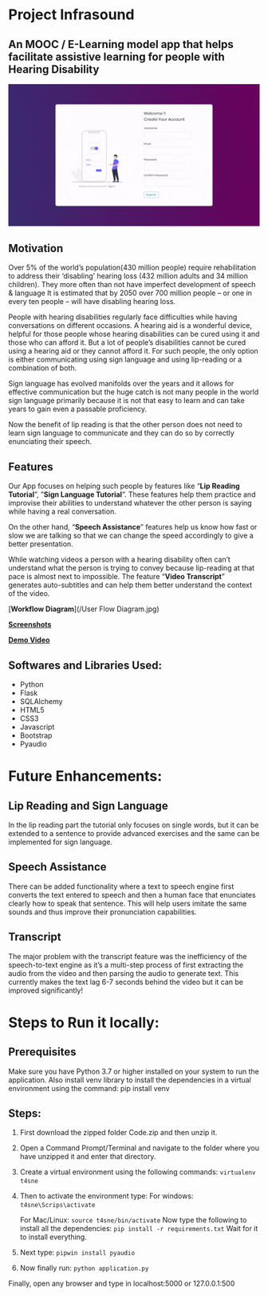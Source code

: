 # Project Infrasound
## An MOOC / E-Learning model app that helps facilitate assistive learning for people with Hearing Disability

![**Slideshow**](/Slideshow.gif)

## Motivation
Over 5% of the world’s population(430 million people) require rehabilitation to address their ‘disabling’ hearing loss (432 million adults and 34 million children). 
They more often than not have imperfect development of speech & language
It is estimated that by 2050 over 700 million people – or one in every ten people – will have disabling hearing loss.

People with hearing disabilities regularly face difficulties while having conversations on different occasions. 
A hearing aid is a wonderful device, helpful for those people whose hearing disabilities can be cured using it and those who can afford it. But a lot of people’s disabilities cannot be cured using a hearing aid or they cannot afford it. For such people, the only option is either communicating using sign language and using lip-reading or a combination of both.

Sign language has evolved manifolds over the years and it allows for effective communication but the huge catch is not many people in the world sign language primarily because it is not that easy to learn and can take years to gain even a passable proficiency. 

Now the benefit of lip reading is that the other person does not need to learn sign language to communicate and they can do so by correctly enunciating their speech. 

## Features

Our App focuses on helping such people by features like “**Lip Reading Tutorial**”, ”**Sign Language Tutorial**”. These features help them practice and improvise their abilities to understand whatever the other person is saying while having a real conversation. 

On the other hand, “**Speech Assistance**” features help us know how fast or slow we are talking so that we can change the speed accordingly to give a better presentation. 

While watching videos a person with a hearing disability often can’t understand what the person is trying to convey because lip-reading at that pace is almost next to impossible. The feature “**Video Transcript**” generates auto-subtitles and can help them better understand the context of the video.

[**Workflow Diagram**](/User Flow Diagram.jpg)

[**Screenshots**](/Screenshots)

[**Demo Video**](/INFRASOUND.mp4)

## Softwares and Libraries Used:
 - Python 
 - Flask  
 - SQLAlchemy 
 - HTML5 
 - CSS3 
 - Javascript
 - Bootstrap
 - Pyaudio

# Future Enhancements:

## Lip Reading and Sign Language
In the lip reading part the tutorial only focuses on single words, but it can be extended to a sentence to provide advanced exercises and the same can be implemented for sign language. 

## Speech Assistance
There can be added functionality where a text to speech engine first converts the text entered to speech and then a human face that enunciates clearly how to speak that sentence. This will help users imitate the same sounds and thus improve their pronunciation capabilities.

## Transcript
The major problem with the transcript feature was the inefficiency of the speech-to-text engine as it’s a multi-step process of first extracting the audio from the video and then parsing the audio to generate text. This currently makes the text lag 6-7 seconds behind the video but it can be improved significantly!


# Steps to Run it locally:

## Prerequisites
Make sure you have Python 3.7 or higher installed on your system to run the application. 
Also install venv library to install the dependencies in a virtual environment using the command:
pip install venv

## Steps:

1. First download the zipped folder Code.zip and then unzip it. 
2. Open a Command Prompt/Terminal and navigate to the folder where you have unzipped it and enter that directory.
3. Create a virtual environment using the following commands:
   `virtualenv  t4sne`
4. Then to activate the environment type:
   For windows:
   `t4sne\Scrips\activate`

   For Mac/Linux:
   `source t4sne/bin/activate`
   Now type the following to install all the dependencies:
   `pip install -r requirements.txt` 
   Wait for it to install everything.
5. Next type:
   `pipwin install pyaudio`
6. Now finally run:
   `python application.py`

Finally, open any browser and type in localhost:5000 or 127.0.0.1:500
